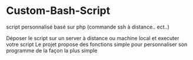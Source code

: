 # Custom-Bash-Script
script personnalisé basé sur php (commande ssh à distance.. ect..)

Déposer le script sur un server à distance ou machine local et executer votre script
Le projet propose des fonctions simple pour personnaliser son programme de la façon la plus simple
